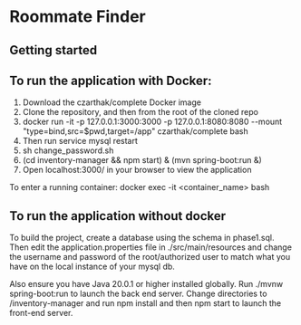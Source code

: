 # Roommate Finder

## Getting started

## To run the application with Docker:

1. Download the czarthak/complete Docker image
2. Clone the repository, and then from the root of the cloned repo
2. docker run -it -p 127.0.0.1:3000:3000 -p 127.0.0.1:8080:8080 --mount "type=bind,src=$pwd,target=/app" czarthak/complete bash
3. Then run service mysql restart 
4. sh change_password.sh
5. (cd inventory-manager && npm start) & (mvn spring-boot:run &)
6. Open localhost:3000/ in your browser to view the application

To enter a running container:
docker exec -it <container_name> bash



## To run the application without docker
To build the project, create a database using the schema in phase1.sql. Then edit the application.properties file in ./src/main/resources and change the username and password of the root/authorized user to match what you have on the local instance of your mysql db.

Also ensure you have Java 20.0.1 or higher installed globally. Run ./mvnw spring-boot:run to launch the back end server. 
Change directories to /inventory-manager and run npm install and then npm start to launch the front-end server. 

